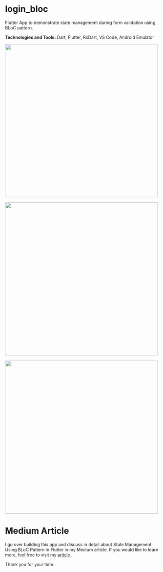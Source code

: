 # login_bloc

Flutter App to demonstrate state management during form validation using BLoC pattern.

<b>Technologies and Tools:</b> Dart, Flutter, RxDart, VS Code, Android Emulator

<img src="https://github.com/apatil88/FlutterDartProjects/blob/master/login_bloc/Screenshot_1532012679.png" height="500px" /> &nbsp;
<img src="https://github.com/apatil88/FlutterDartProjects/blob/master/login_bloc/Screenshot_1532012672.png" height="500px" /> &nbsp;
<img src="https://github.com/apatil88/FlutterDartProjects/blob/master/login_bloc/Screenshot_1532012698.png" height="500px" />

# Medium Article
I go over building this app and discuss in detail about State Management Using BLoC Pattern in Flutter in my Medium article. If you would like to learn more, feel free to visit my <a href="https://medium.com/@amrut.patil88/state-management-using-bloc-pattern-in-flutter-390d4056006f"> article </a>.

Thank you for your time.

